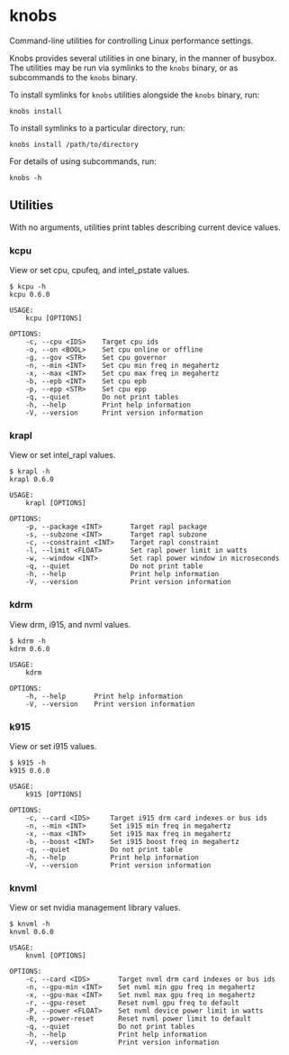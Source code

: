 # knobs

Command-line utilities for controlling Linux performance settings.

Knobs provides several utilities in one binary, in the manner of busybox.
The utilities may be run via symlinks to the `knobs` binary, or as
subcommands to the `knobs` binary.

To install symlinks for `knobs` utilities alongside the `knobs` binary,
run:
```
knobs install
```
To install symlinks to a particular directory, run:
```
knobs install /path/to/directory
```
For details of using subcommands, run:
```
knobs -h
```

## Utilities

With no arguments, utilities print tables describing current device values.

### kcpu

View or set cpu, cpufeq, and intel_pstate values.

```
$ kcpu -h
kcpu 0.6.0

USAGE:
    kcpu [OPTIONS]

OPTIONS:
    -c, --cpu <IDS>    Target cpu ids
    -o, --on <BOOL>    Set cpu online or offline
    -g, --gov <STR>    Set cpu governor
    -n, --min <INT>    Set cpu min freq in megahertz
    -x, --max <INT>    Set cpu max freq in megahertz
    -b, --epb <INT>    Set cpu epb
    -p, --epp <STR>    Set cpu epp
    -q, --quiet        Do not print tables
    -h, --help         Print help information
    -V, --version      Print version information
```

### krapl

View or set intel_rapl values.

```
$ krapl -h
krapl 0.6.0

USAGE:
    krapl [OPTIONS]

OPTIONS:
    -p, --package <INT>       Target rapl package
    -s, --subzone <INT>       Target rapl subzone
    -c, --constraint <INT>    Target rapl constraint
    -l, --limit <FLOAT>       Set rapl power limit in watts
    -w, --window <INT>        Set rapl power window in microseconds
    -q, --quiet               Do not print table
    -h, --help                Print help information
    -V, --version             Print version information
```
### kdrm

View drm, i915, and nvml values.

```
$ kdrm -h
kdrm 0.6.0

USAGE:
    kdrm

OPTIONS:
    -h, --help       Print help information
    -V, --version    Print version information
```

### k915

View or set i915 values.

```
$ k915 -h
k915 0.6.0

USAGE:
    k915 [OPTIONS]

OPTIONS:
    -c, --card <IDS>     Target i915 drm card indexes or bus ids
    -n, --min <INT>      Set i915 min freq in megahertz
    -x, --max <INT>      Set i915 max freq in megahertz
    -b, --boost <INT>    Set i915 boost freq in megahertz
    -q, --quiet          Do not print table
    -h, --help           Print help information
    -V, --version        Print version information
```

### knvml

View or set nvidia management library values.

```
$ knvml -h
knvml 0.6.0

USAGE:
    knvml [OPTIONS]

OPTIONS:
    -c, --card <IDS>       Target nvml drm card indexes or bus ids
    -n, --gpu-min <INT>    Set nvml min gpu freq in megahertz
    -x, --gpu-max <INT>    Set nvml max gpu freq in megahertz
    -r, --gpu-reset        Reset nvml gpu freq to default
    -P, --power <FLOAT>    Set nvml device power limit in watts
    -R, --power-reset      Reset nvml power limit to default
    -q, --quiet            Do not print tables
    -h, --help             Print help information
    -V, --version          Print version information
```
